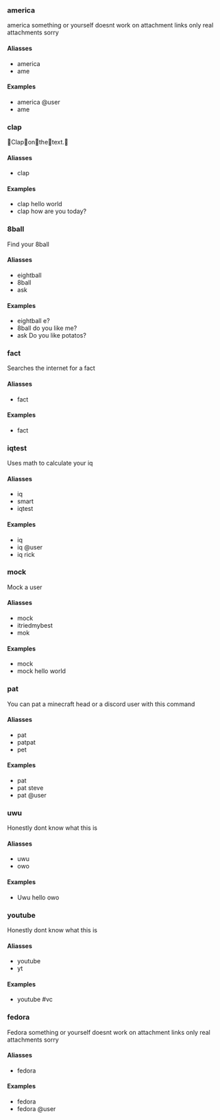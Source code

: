### america

america something or yourself doesnt work on attachment links only real attachments sorry

#### Aliasses

- america
- ame

#### Examples

- america @user
- ame

### clap

👏Clap👏on👏the👏text.👏

#### Aliasses

- clap

#### Examples

- clap hello world
- clap how are you today?

### 8ball

Find your 8ball

#### Aliasses

- eightball
- 8ball
- ask

#### Examples

- eightball e?
- 8ball do you like me?
- ask Do you like potatos?

### fact

Searches the internet for a fact

#### Aliasses

- fact

#### Examples

- fact

### iqtest

Uses math to calculate your iq

#### Aliasses

- iq
- smart
- iqtest

#### Examples

- iq
- iq @user
- iq rick

### mock

Mock a user

#### Aliasses

- mock
- itriedmybest
- mok

#### Examples

- mock
- mock hello world

### pat

You can pat a minecraft head or a discord user with this command

#### Aliasses

- pat
- patpat
- pet

#### Examples

- pat
- pat steve
- pat @user

### uwu

Honestly dont know what this is

#### Aliasses

- uwu
- owo

#### Examples

- Uwu hello owo

### youtube

Honestly dont know what this is

#### Aliasses

- youtube
- yt

#### Examples

- youtube #vc

### fedora

Fedora something or yourself doesnt work on attachment links only real attachments sorry

#### Aliasses

- fedora

#### Examples

- fedora
- fedora @user
